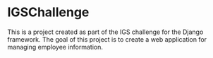 # IGSChallenge
This is a project created as part of the IGS challenge for the Django framework. The goal of this project is to create a web application for managing employee information.
